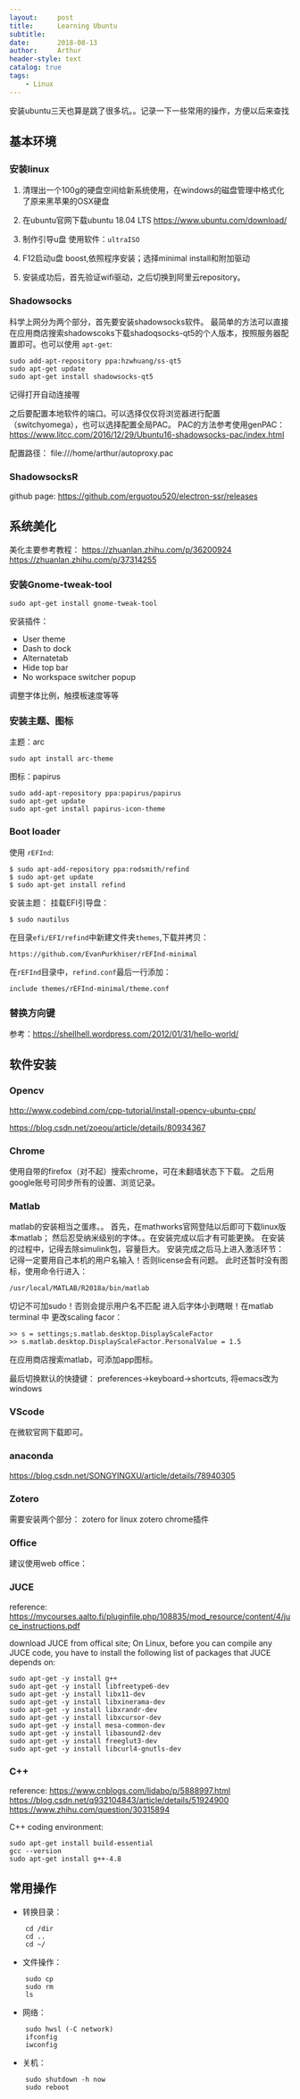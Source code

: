 ```yaml
---
layout:     post
title:      Learning Ubuntu
subtitle:   
date:       2018-08-13
author:     Arthur
header-style: text
catalog: true
tags:
    - Linux
---
```


安装ubuntu三天也算是跳了很多坑。。记录一下一些常用的操作，方便以后来查找


## 基本环境

### 安装linux

1. 清理出一个100g的硬盘空间给新系统使用，在windows的磁盘管理中格式化了原来黑苹果的OSX硬盘

2. 在ubuntu官网下载ubuntu 18.04 LTS 
    https://www.ubuntu.com/download/
3. 制作引导u盘
使用软件：```ultraISO```

4. F12启动u盘 boost,依照程序安装；选择minimal install和附加驱动

5. 安装成功后，首先验证wifi驱动，之后切换到阿里云repository。

### Shadowsocks

科学上网分为两个部分，首先要安装shadowsocks软件。
最简单的方法可以直接在应用商店搜索shadowscoks下载shadoqsocks-qt5的个人版本，按照服务器配置即可。也可以使用 ```apt-get```:

    sudo add-apt-repository ppa:hzwhuang/ss-qt5
    sudo apt-get update
    sudo apt-get install shadowsocks-qt5
记得打开自动连接喔

之后要配置本地软件的端口。可以选择仅仅将浏览器进行配置（switchyomega），也可以选择配置全局PAC。
PAC的方法参考使用genPAC：
https://www.litcc.com/2016/12/29/Ubuntu16-shadowsocks-pac/index.html

配置路径：
file:///home/arthur/autoproxy.pac

### ShadowsocksR

github page: https://github.com/erguotou520/electron-ssr/releases

## 系统美化

美化主要参考教程：
https://zhuanlan.zhihu.com/p/36200924
https://zhuanlan.zhihu.com/p/37314255

### 安装Gnome-tweak-tool

    sudo apt-get install gnome-tweak-tool

安装插件：

  - User theme
  - Dash to dock
  - Alternatetab
  - Hide top bar
  - No workspace switcher popup

调整字体比例，触摸板速度等等

### 安装主题、图标

主题：arc

    sudo apt install arc-theme

图标：papirus

    sudo add-apt-repository ppa:papirus/papirus
    sudo apt-get update
    sudo apt-get install papirus-icon-theme

### Boot loader

使用 `rEFInd`:
```
$ sudo apt-add-repository ppa:rodsmith/refind
$ sudo apt-get update
$ sudo apt-get install refind
```
安装主题：
挂载EFI引导盘：

```
$ sudo nautilus
``` 

在目录`efi/EFI/refind`中新建文件夹`themes`,下载并拷贝：

```
https://github.com/EvanPurkhiser/rEFInd-minimal
```

在`rEFInd`目录中，`refind.conf`最后一行添加：

```
include themes/rEFInd-minimal/theme.conf
```

### 替换方向键

参考：https://shellhell.wordpress.com/2012/01/31/hello-world/

## 软件安装

### Opencv

http://www.codebind.com/cpp-tutorial/install-opencv-ubuntu-cpp/

https://blog.csdn.net/zoeou/article/details/80934367

### Chrome

使用自带的firefox（对不起）搜索chrome，可在未翻墙状态下下载。
之后用google账号可同步所有的设置、浏览记录。

### Matlab

matlab的安装相当之蛋疼。。
首先，在mathworks官网登陆以后即可下载linux版本matlab；
然后忍受纳米级别的字体。。在安装完成以后才有可能更换。
在安装的过程中，记得去除simulink包，容量巨大。
安装完成之后马上进入激活环节：记得一定要用自己本机的用户名输入！否则license会有问题。
此时还暂时没有图标，使用命令行进入：

    /usr/local/MATLAB/R2018a/bin/matlab

切记不可加sudo！否则会提示用户名不匹配
进入后字体小到瞎眼！在matlab terminal 中 更改scaling facor：

    >> s = settings;s.matlab.desktop.DisplayScaleFactor
    >> s.matlab.desktop.DisplayScaleFactor.PersonalValue = 1.5
    
在应用商店搜索matlab，可添加app图标。

最后切换默认的快捷键：
preferences->keyboard->shortcuts, 将emacs改为windows


### VScode

在微软官网下载即可。

### anaconda

https://blog.csdn.net/SONGYINGXU/article/details/78940305

### Zotero

需要安装两个部分：
zotero for linux
zotero chrome插件

### Office

建议使用web office：

### JUCE

reference: https://mycourses.aalto.fi/pluginfile.php/108835/mod_resource/content/4/juce_instructions.pdf

download JUCE from offical site;
On Linux, before you can compile any JUCE code, you have to install the
following list of packages that JUCE depends on:
```
sudo apt-get -y install g++
sudo apt-get -y install libfreetype6-dev
sudo apt-get -y install libx11-dev
sudo apt-get -y install libxinerama-dev
sudo apt-get -y install libxrandr-dev
sudo apt-get -y install libxcursor-dev
sudo apt-get -y install mesa-common-dev
sudo apt-get -y install libasound2-dev
sudo apt-get -y install freeglut3-dev
sudo apt-get -y install libcurl4-gnutls-dev
```
### C++

reference:
https://www.cnblogs.com/lidabo/p/5888997.html
https://blog.csdn.net/q932104843/article/details/51924900
https://www.zhihu.com/question/30315894

C++ coding environment:
```
sudo apt-get install build-essential
gcc --version
sudo apt-get install g++-4.8
```


## 常用操作

 - 转换目录：
```
    cd /dir
    cd ..
    cd ~/
```

 - 文件操作：
```
    sudo cp
    sudo rm
    ls
```
 - 网络：
```
    sudo hwsl (-C network)
    ifconfig
    iwconfig
```
 - 关机：
```
    sudo shutdown -h now
    sudo reboot
```
 

